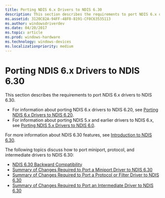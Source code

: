 ```yaml
---
title: Porting NDIS 6.x Drivers to NDIS 6.30
description: This section describes the requirements to port NDIS 6.x drivers to NDIS 6.30.
ms.assetid: 3120C82A-94FF-48F0-8191-CF0C63535113
ms.author: windowsdriverdev
ms.date: 04/20/2017
ms.topic: article
ms.prod: windows-hardware
ms.technology: windows-devices
ms.localizationpriority: medium
---
```


# Porting NDIS 6.x Drivers to NDIS 6.30


This section describes the requirements to port NDIS 6.x drivers to NDIS 6.30.

-   For information about porting NDIS 6.x drivers to NDIS 6.20, see [Porting NDIS 6.x Drivers to NDIS 6.20](porting-ndis-6-x-drivers-to-ndis-6-20.md).
-   For information about porting NDIS 5.x and earlier drivers to NDIS 6.x, see [Porting NDIS 5.x Drivers to NDIS 6.0](porting-ndis-5-x-drivers-to-ndis-6-0.md).

For more information about NDIS 6.30 features, see [Introduction to NDIS 6.30](introduction-to-ndis-6-30.md).

The following topics discuss how to port miniport, protocol, and intermediate drivers to NDIS 6.30:

-   [NDIS 6.30 Backward Compatibility](ndis-6-30-backward-compatibility.md)
-   [Summary of Changes Required to Port a Miniport Driver to NDIS 6.30](summary-of-changes-required-to-port-a-miniport-driver-to-ndis-6-30.md)
-   [Summary of Changes Required to Port a Protocol or Filter Driver to NDIS 6.30](summary-of-changes-required-to-port-a-protocol-or-filter-driver-to-ndis-6-30.md)
-   [Summary of Changes Required to Port an Intermediate Driver to NDIS 6.30](summary-of-changes-required-to-port-an-intermediate-driver-to-ndis-6-30.md)

 

 





